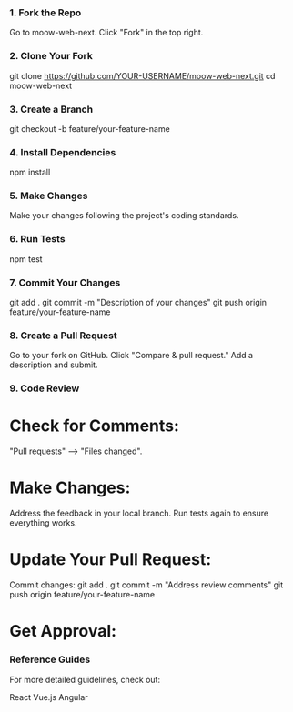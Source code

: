 ### 1. Fork the Repo
Go to moow-web-next.
Click "Fork" in the top right.

### 2. Clone Your Fork
git clone https://github.com/YOUR-USERNAME/moow-web-next.git
cd moow-web-next

### 3. Create a Branch
git checkout -b feature/your-feature-name

### 4. Install Dependencies
npm install

### 5. Make Changes
Make your changes following the project's coding standards.

### 6. Run Tests
npm test

### 7. Commit Your Changes
git add .
git commit -m "Description of your changes"
git push origin feature/your-feature-name

### 8. Create a Pull Request
Go to your fork on GitHub.
Click "Compare & pull request."
Add a description and submit.

### 9. Code Review
# Check for Comments:
"Pull requests" --> "Files changed".
# Make Changes:
Address the feedback in your local branch.
Run tests again to ensure everything works.
# Update Your Pull Request:
Commit changes:
git add .
git commit -m "Address review comments"
git push origin feature/your-feature-name
# Get Approval:

### Reference Guides
For more detailed guidelines, check out:

React
Vue.js
Angular